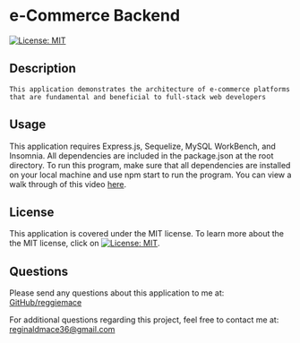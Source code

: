 # e-Commerce Backend

[![License: MIT](https://img.shields.io/badge/License-MIT-yellow.svg)](https://opensource.org/licenses/MIT)

## Description

    This application demonstrates the architecture of e-commerce platforms that are fundamental and beneficial to full-stack web developers

## Usage

This application requires Express.js, Sequelize, MySQL WorkBench, and Insomnia. All dependencies are included in the package.json at the root directory. To run this program, make sure that all dependencies are installed on your local machine and use npm start to run the program. You can view a walk through of this video [here](https://www.youtube.com/watch?v=3A5UXl927II).



## License

This application is covered under the MIT license. To learn more about the the MIT license, click on [![License: MIT](https://img.shields.io/badge/License-MIT-yellow.svg)](https://opensource.org/licenses/MIT).

## Questions

Please send any questions about this application to me at:
[GitHub/reggiemace](https://github.com/reggiemace)

For additional questions regarding this project, feel free to contact me at:
reginaldmace36@gmail.com
